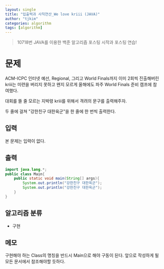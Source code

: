 ```yaml
---
layout: single
title: "입출력과 사칙연산_We love kriii (JAVA)"
author: "tjkim"
categories: algorithm
tags: [algorithm]
---
```


> 10718번
 JAVA를 이용한 백준 알고리즘 포스팅 시작과 포스팅 연습!


# 문제

 ACM-ICPC 인터넷 예선, Regional, 그리고 World Finals까지 이미 2회씩 진출해버린 kriii는 미련을 버리지 못하고 왠지 모르게 올해에도 파주 World Finals 준비 캠프에 참여했다.

대회를 뜰 줄 모르는 지박령 kriii를 위해서 격려의 문구를 출력해주자.

두 줄에 걸쳐 "강한친구 대한육군"을 한 줄에 한 번씩 출력한다.

## 입력

본 문제는 입력이 없다.


## 출력

``` java
import java.lang.*;
public class Main{
    public static void main(String[] args){
        System.out.println("강한친구 대한육군");
        System.out.println("강한친구 대한육군");
    }
}
```


## 알고리즘 분류

 - 구현

## 메모

구현해야 하는 Class의 명칭을 반드시 Main으로 해야 구동이 된다.
앞으로 작성하게 될 모든 문서에서 참조해야할 듯하다.
